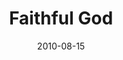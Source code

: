 ---
layout: message
category: message
series: "The Faithful"
title: "Faithful God"
date: 2010-08-15
audio-description: "Brian Tome talks about God's faithfulness."
audio: "http://s3.amazonaws.com/crossroadsaudiomessages/TheFaithful01.mp3"
audio-title: "Faithful God"
audio-duration: "34:52"
program-description: "Faithful God (Program)"
program: "http://www.crossroads.net/players/media/hq/08_14-15_10Program.pdf"
program-title: "Faithful God (Program)"
video-description: "Brian Tome talks about God's Faithfulness."
video-title: "Faithful God"
video: "https://s3.amazonaws.com/crossroadsvideomessages/TheFaithful01.mp4"
video-poster: "https://www.crossroads.net/uploadedfiles/TheFaithful01_Still.jpg"
---